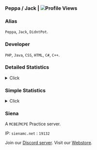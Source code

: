 ### Peppa / Jack | ![Profile Views](https://komarev.com/ghpvc/?username=DidntPot&style=flat-square&color=red) <br>

### Alias
 `Peppa`, `Jack`, `DidntPot`.
 
### Developer
 `PHP`, `Java`, `CSS`, `HTML`, `C#`, `C++`.

### Detailed Statistics
<details>
  <summary>Click</summary>
  <img align="Bottom" src="https://metrics.lecoq.io/didntpot?template=classic&followup=1&isocalendar=1&languages=1&isocalendar.duration=half-year&config.timezone=America%2FNew_York" />
</details>

### Simple Statistics
<details>
  <summary>Click</summary>
   <img align="Left" alt="DidntPot's Github Stats" src="https://github-readme-stats.vercel.app/api?username=didntpot&show_icons=true&hide_border=true&theme=dark" />
   <img style="float: right;" alt="Most Used Languages" src="https://github-readme-stats.vercel.app/api/top-langs/?username=didntpot&layout=compact&hide_border=true&theme=dark"/>
</details>

### Siena
A `MCBE`/`MCPE` Practice server.

IP: `sienamc.net` : `19132`

Join our [Discord server](http://discord.sienamc.net).
Visit our [Webstore](http://store.sienamc.net).

